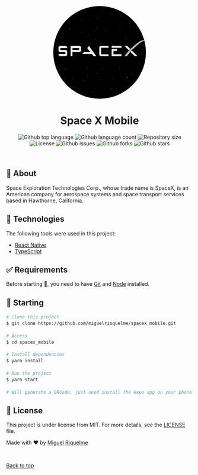 <div align="center" id="top">
    <img src="./.github/app.gif" alt="logo spacex" width="250px" height="250px" style="border-radius: 50%"/>
    <br>
</div>

<h1 align="center">Space X Mobile</h1>

<p align="center">
  <img alt="Github top language" src="https://img.shields.io/github/languages/top/miguelrisquelme/spacex_mobile?color=56BEB8">

  <img alt="Github language count" src="https://img.shields.io/github/languages/count/miguelrisquelme/spacex_mobile?color=56BEB8">

  <img alt="Repository size" src="https://img.shields.io/github/repo-size/miguelrisquelme/spacex_mobile?color=56BEB8">

  <img alt="License" src="https://img.shields.io/github/license/miguelrisquelme/spacex_mobile?color=56BEB8">

  <img alt="Github issues" src="https://img.shields.io/github/issues/miguelrisquelme/spacex_mobile?color=56BEB8" />

  <img alt="Github forks" src="https://img.shields.io/github/forks/miguelrisquelme/spacex_mobile?color=56BEB8" />

  <img alt="Github stars" src="https://img.shields.io/github/stars/miguelrisquelme/spacex_mobile?color=56BEB8" />
</p>

<br>

## :dart: About

Space Exploration Technologies Corp., whose trade name is SpaceX, is an American company for aerospace systems and space transport services based in Hawthorne, California.

## :rocket: Technologies

The following tools were used in this project:

- [React Native](https://reactnative.dev/)
- [TypeScript](https://www.typescriptlang.org/)

## :white_check_mark: Requirements

Before starting :checkered_flag:, you need to have [Git](https://git-scm.com) and [Node](https://nodejs.org/en/) installed.

## :checkered_flag: Starting

```bash
# Clone this project
$ git clone https://github.com/miguelrisquelme/spacex_mobile.git

# Access
$ cd spacex_mobile

# Install dependencies
$ yarn install

# Run the project
$ yarn start

# Will generate a QRCode, just need install the expo app on your phone and play
```

## :memo: License

This project is under license from MIT. For more details, see the [LICENSE](LICENSE.md) file.

Made with :heart: by <a href="https://github.com/miguelrisquelme" target="_blank">Miguel Riquelme</a>

&#xa0;

<a href="#top">Back to top</a>
